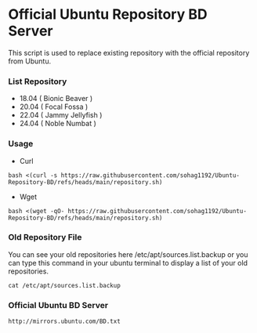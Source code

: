# Official Ubuntu Repository BD Server
This script is used to replace existing repository with the official repository from Ubuntu.
### List Repository
- 18.04 ( Bionic Beaver )
- 20.04 ( Focal Fossa )
- 22.04 ( Jammy Jellyfish )
- 24.04 ( Noble Numbat )
### Usage
- Curl
```
bash <(curl -s https://raw.githubusercontent.com/sohag1192/Ubuntu-Repository-BD/refs/heads/main/repository.sh)
```
- Wget
```
bash <(wget -qO- https://raw.githubusercontent.com/sohag1192/Ubuntu-Repository-BD/refs/heads/main/repository.sh)
```
### Old Repository File
You can see your old repositories here /etc/apt/sources.list.backup or you can type this command in your ubuntu terminal to display a list of your old repositories.
```
cat /etc/apt/sources.list.backup
```
### Official Ubuntu  BD Server 

    http://mirrors.ubuntu.com/BD.txt
